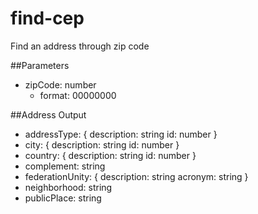 # find-cep
Find an address through zip code

##Parameters
 - zipCode: number 
   - format: 00000000

##Address Output 
 - addressType: {
      description: string
      id: number
    }
- city: {
      description: string
      id: number
    }
- country: {
      description: string
      id: number
    }
- complement: string
- federationUnity: {
      description: string
      acronym: string
    }
- neighborhood: string
- publicPlace: string

